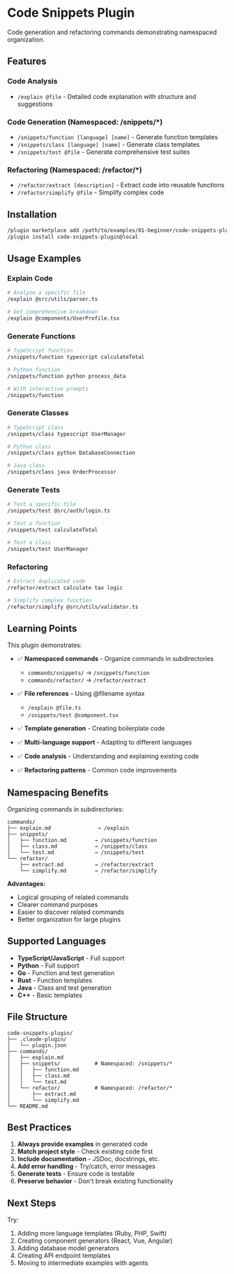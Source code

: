 # Code Snippets Plugin

Code generation and refactoring commands demonstrating namespaced organization.

## Features

### Code Analysis
- `/explain @file` - Detailed code explanation with structure and suggestions

### Code Generation (Namespaced: /snippets/*)
- `/snippets/function [language] [name]` - Generate function templates
- `/snippets/class [language] [name]` - Generate class templates
- `/snippets/test @file` - Generate comprehensive test suites

### Refactoring (Namespaced: /refactor/*)
- `/refactor/extract [description]` - Extract code into reusable functions
- `/refactor/simplify @file` - Simplify complex code

## Installation

```bash
/plugin marketplace add /path/to/examples/01-beginner/code-snippets-plugin
/plugin install code-snippets-plugin@local
```

## Usage Examples

### Explain Code
```bash
# Analyze a specific file
/explain @src/utils/parser.ts

# Get comprehensive breakdown
/explain @components/UserProfile.tsx
```

### Generate Functions
```bash
# TypeScript function
/snippets/function typescript calculateTotal

# Python function
/snippets/function python process_data

# With interactive prompts
/snippets/function
```

### Generate Classes
```bash
# TypeScript class
/snippets/class typescript UserManager

# Python class
/snippets/class python DatabaseConnection

# Java class
/snippets/class java OrderProcessor
```

### Generate Tests
```bash
# Test a specific file
/snippets/test @src/auth/login.ts

# Test a function
/snippets/test calculateTotal

# Test a class
/snippets/test UserManager
```

### Refactoring
```bash
# Extract duplicated code
/refactor/extract calculate tax logic

# Simplify complex function
/refactor/simplify @src/utils/validator.ts
```

## Learning Points

This plugin demonstrates:

- ✅ **Namespaced commands** - Organize commands in subdirectories
  - `commands/snippets/` → `/snippets/function`
  - `commands/refactor/` → `/refactor/extract`

- ✅ **File references** - Using @filename syntax
  - `/explain @file.ts`
  - `/snippets/test @component.tsx`

- ✅ **Template generation** - Creating boilerplate code

- ✅ **Multi-language support** - Adapting to different languages

- ✅ **Code analysis** - Understanding and explaining existing code

- ✅ **Refactoring patterns** - Common code improvements

## Namespacing Benefits

Organizing commands in subdirectories:

```
commands/
├── explain.md               → /explain
├── snippets/
│   ├── function.md         → /snippets/function
│   ├── class.md            → /snippets/class
│   └── test.md             → /snippets/test
└── refactor/
    ├── extract.md          → /refactor/extract
    └── simplify.md         → /refactor/simplify
```

**Advantages:**
- Logical grouping of related commands
- Clearer command purposes
- Easier to discover related commands
- Better organization for large plugins

## Supported Languages

- **TypeScript/JavaScript** - Full support
- **Python** - Full support
- **Go** - Function and test generation
- **Rust** - Function templates
- **Java** - Class and test generation
- **C++** - Basic templates

## File Structure

```
code-snippets-plugin/
├── .claude-plugin/
│   └── plugin.json
├── commands/
│   ├── explain.md
│   ├── snippets/           # Namespaced: /snippets/*
│   │   ├── function.md
│   │   ├── class.md
│   │   └── test.md
│   └── refactor/           # Namespaced: /refactor/*
│       ├── extract.md
│       └── simplify.md
└── README.md
```

## Best Practices

1. **Always provide examples** in generated code
2. **Match project style** - Check existing code first
3. **Include documentation** - JSDoc, docstrings, etc.
4. **Add error handling** - Try/catch, error messages
5. **Generate tests** - Ensure code is testable
6. **Preserve behavior** - Don't break existing functionality

## Next Steps

Try:
1. Adding more language templates (Ruby, PHP, Swift)
2. Creating component generators (React, Vue, Angular)
3. Adding database model generators
4. Creating API endpoint templates
5. Moving to intermediate examples with agents
